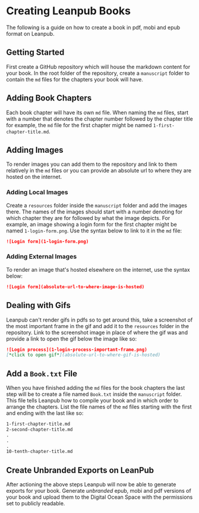 # Creating Leanpub Books

The following is a guide on how to create a book in pdf, mobi and epub format on Leanpub. 

## Getting Started

First create a GitHub repository which will house the markdown content for your book. In the root folder of the repository, create a `manuscript` folder to contain the `md` files for the chapters your book will have. 

## Adding Book Chapters

Each book chapter will have its own `md` file. When naming the `md` files, start with a number that denotes the chapter number followed by the chapter title for example, the `md` file for the first chapter might be named `1-first-chapter-title.md`. 

## Adding Images

To render images you can add them to the repository and link to them relatively in the `md` files or you can provide an absolute url to where they are hosted on the internet. 

### Adding Local Images  

Create a `resources` folder inside the `manuscript` folder and add the images there. The names of the images should start with a number denoting for which chapter they are for followed by what the image depicts. For example, an image showing a login form for the first chapter might be named `1-login-form.png`. Use the syntax below to link to it in the `md` file:

```md
![Login form](1-login-form.png)
```

### Adding External Images 

To render an image that's hosted elsewhere on the internet, use the syntax below:

```md
![Login form](absolute-url-to-where-image-is-hosted)
```

## Dealing with Gifs 

Leanpub can't render gifs in pdfs so to get around this, take a screenshot of the most important frame in the gif and add it to the `resources` folder in the repository. Link to the screenshot image in place of where the gif was and provide a link to open the gif below the image like so:

```md
![Login process](1-login-process-important-frame.png)
[*click to open gif*](absolute-url-to-where-gif-is-hosted)
```

## Add a `Book.txt` File

When you have finished adding the `md` files for the book chapters the last step will be to create a file named `Book.txt` inside the `manuscript` folder. This file tells Leanpub how to compile your book and in which order to arrange the chapters. List the file names of the `md` files starting with the first and ending with the last like so:

```txt
1-first-chapter-title.md
2-second-chapter-title.md
.
.
.
10-tenth-chapter-title.md
```

## Create Unbranded Exports on LeanPub

After actioning the above steps Leanpub will now be able to generate exports for your book. Generate *unbranded* epub, mobi and pdf versions of your book and upload them to the Digital Ocean Space with the permissions set to publicly readable.